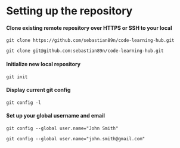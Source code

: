 # Setting up the repository

#### Clone existing remote repository over HTTPS or SSH to your local

```
git clone https://github.com/sebastian89n/code-learning-hub.git
``` 

```
git clone git@github.com:sebastian89n/code-learning-hub.git
```

#### Initialize new local repository

```
git init
```

#### Display current git config

```
git config -l
```

#### Set up your global username and email

```
git config --global user.name="John Smith"
```

```
git config --global user.name="john.smith@gmail.com"
```